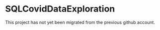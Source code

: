 # SQLCovidDataExploration

This project has not yet been migrated from the previous github account.
